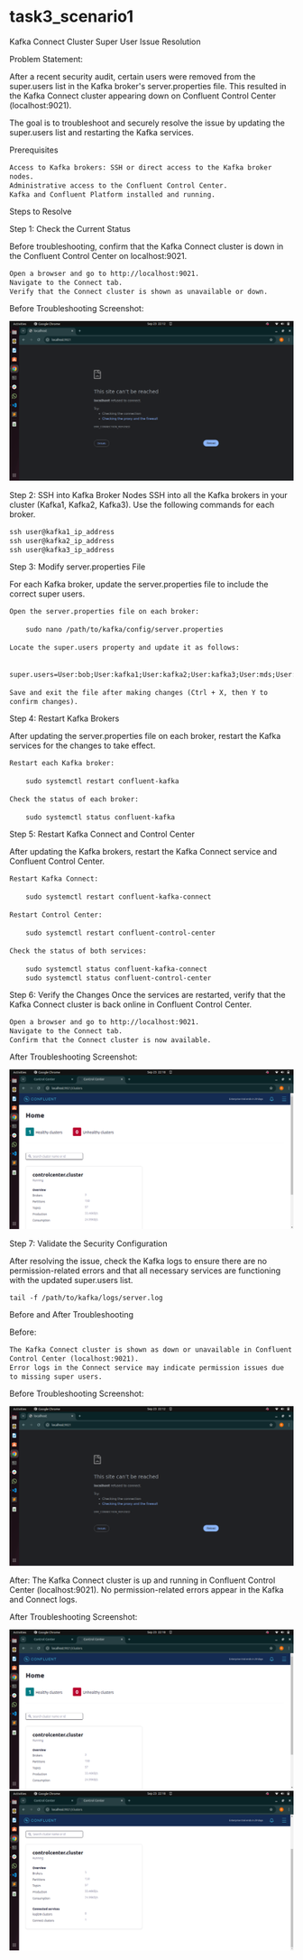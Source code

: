 # task3_scenario1

Kafka Connect Cluster Super User Issue Resolution

Problem Statement:

After a recent security audit, certain users were removed from the super.users list in the Kafka broker's server.properties file. This resulted in the Kafka Connect cluster appearing down on Confluent Control Center (localhost:9021).

The goal is to troubleshoot and securely resolve the issue by updating the super.users list and restarting the Kafka services.

Prerequisites

    Access to Kafka brokers: SSH or direct access to the Kafka broker nodes.
    Administrative access to the Confluent Control Center.
    Kafka and Confluent Platform installed and running.

Steps to Resolve

Step 1: Check the Current Status

Before troubleshooting, confirm that the Kafka Connect cluster is down in the Confluent Control Center on localhost:9021.

    Open a browser and go to http://localhost:9021.
    Navigate to the Connect tab.
    Verify that the Connect cluster is shown as unavailable or down.

Before Troubleshooting Screenshot:

![alt text](<images/Screenshot from 2024-09-23 22-12-47.png>)

Step 2: SSH into Kafka Broker Nodes
SSH into all the Kafka brokers in your cluster (Kafka1, Kafka2, Kafka3). Use the following commands for each broker.

    ssh user@kafka1_ip_address
    ssh user@kafka2_ip_address
    ssh user@kafka3_ip_address

Step 3: Modify server.properties File

For each Kafka broker, update the server.properties file to include the correct super users.

    Open the server.properties file on each broker:

        sudo nano /path/to/kafka/config/server.properties

    Locate the super.users property and update it as follows:

        super.users=User:bob;User:kafka1;User:kafka2;User:kafka3;User:mds;User:schemaregistryUser;User:controlcenterAdmin;User:connectAdmin

    Save and exit the file after making changes (Ctrl + X, then Y to confirm changes).

Step 4: Restart Kafka Brokers

After updating the server.properties file on each broker, restart the Kafka services for the changes to take effect.

    Restart each Kafka broker:

        sudo systemctl restart confluent-kafka

    Check the status of each broker:

        sudo systemctl status confluent-kafka

Step 5: Restart Kafka Connect and Control Center

After updating the Kafka brokers, restart the Kafka Connect service and Confluent Control Center.

    Restart Kafka Connect:

        sudo systemctl restart confluent-kafka-connect

    Restart Control Center:

        sudo systemctl restart confluent-control-center

    Check the status of both services:

        sudo systemctl status confluent-kafka-connect
        sudo systemctl status confluent-control-center

Step 6: Verify the Changes
Once the services are restarted, verify that the Kafka Connect cluster is back online in Confluent Control Center.

    Open a browser and go to http://localhost:9021.
    Navigate to the Connect tab.
    Confirm that the Connect cluster is now available.

After Troubleshooting Screenshot:

![alt text](<images/Screenshot from 2024-09-23 22-18-19.png>)

Step 7: Validate the Security Configuration

After resolving the issue, check the Kafka logs to ensure there are no permission-related errors and that all necessary services are functioning with the updated super.users list.

    tail -f /path/to/kafka/logs/server.log



Before and After Troubleshooting


Before:

    The Kafka Connect cluster is shown as down or unavailable in Confluent Control Center (localhost:9021).
    Error logs in the Connect service may indicate permission issues due to missing super users.

Before Troubleshooting Screenshot:

![alt text](<images/Screenshot from 2024-09-23 22-12-47.png>)


After:
    The Kafka Connect cluster is up and running in Confluent Control Center (localhost:9021).
    No permission-related errors appear in the Kafka and Connect logs.

After Troubleshooting Screenshot:

![alt text](<images/Screenshot from 2024-09-23 22-18-19.png>)
![alt text](<images/Screenshot from 2024-09-23 22-18-25.png>)







